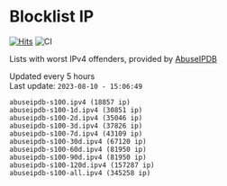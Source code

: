 # Blocklist IP

[![Hits](https://hits.seeyoufarm.com/api/count/incr/badge.svg?url=https%3A%2F%2Fgithub.com%2Fborestad%2Fblocklist-ip%2F&count_bg=%2379C83D&title_bg=%23555555&icon=&icon_color=%23E7E7E7&title=hits&edge_flat=false)](https://hits.seeyoufarm.com)  ![CI](https://img.shields.io/github/workflow/status/borestad/blocklist-ip/CI?style=flat-square)

Lists with worst IPv4 offenders, provided by [AbuseIPDB](https://www.abuseipdb.com/)

<!-- FOOTER-PLACEHOLDER -->
Updated every 5 hours<br>
Last update: `2023-08-10 - 15:06:49`
```
abuseipdb-s100.ipv4 (18857 ip)
abuseipdb-s100-1d.ipv4 (30851 ip)
abuseipdb-s100-2d.ipv4 (35046 ip)
abuseipdb-s100-3d.ipv4 (37826 ip)
abuseipdb-s100-7d.ipv4 (43109 ip)
abuseipdb-s100-30d.ipv4 (67120 ip)
abuseipdb-s100-60d.ipv4 (81950 ip)
abuseipdb-s100-90d.ipv4 (81950 ip)
abuseipdb-s100-120d.ipv4 (157287 ip)
abuseipdb-s100-all.ipv4 (345258 ip)
```

